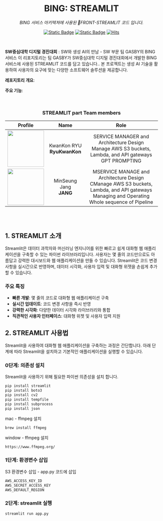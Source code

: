 <div align="center">

# BING: STREAMLIT

*BING 서비스 아키텍쳐에 사용된 FRONT-STREAMLIT 코드 입니다.*

[![Static Badge](https://img.shields.io/badge/language-english-red)](./README.md) [![Static Badge](https://img.shields.io/badge/language-korean-blue)](./README-KR.md) [![Hits](https://hits.seeyoufarm.com/api/count/incr/badge.svg?url=https%3A%2F%2Fgithub.com%2FSinging-voice-conversion%2Fsingtome-model&count_bg=%23E3E30F&title_bg=%23555555&icon=&icon_color=%23E7E7E7&title=hits&edge_flat=false)](https://hits.seeyoufarm.com)

</div>

<br>

**SW중심대학 디지털 경진대회** : SW와 생성 AI의 만남 - SW 부문
팀 GASBY의 BING 서비스
이 리포지토리는 팀 GASBY가 SW중심대학 디지털 경진대회에서 개발한 BING 서비스에 사용된 STREAMLIT 코드를 담고 있습니다.. 본 프로젝트는 생성 AI 기술을 활용하여 사용자의 요구에 맞는 다양한 소프트웨어 솔루션을 제공합니다.

**레포지토리 개요**: 

**주요 기능**: 


<br>

<div align="center">

<h3> STREAMLIT part Team members </h3>

| Profile | Name | Role |
| :---: | :---: | :---: |
| <a href="https://github.com/RyuKwanKon"><img src="https://avatars.githubusercontent.com/u/97783148?v=4" height="120px"></a> | KwanKon RYU<br> **RyuKwanKon**| SERVICE MANAGER and Architecture Design <br> Manage AWS S3 buckets, Lambda, and API gateways <br> GPT PROMPTING|
| <a href="https://github.com/jmin314"><img src="https://avatars.githubusercontent.com/u/30928301?v=4(https://avatars.githubusercontent.com/u/30928301?v=4)" height="120px"></a>| MinSeung Jang <br> **JANG**| MSERVICE MANAGE and Architecture Design <br> CManage AWS S3 buckets, Lambda, and API gateways <br> Managing and Operating Whole sequence of Pipeline|

<br>


</div>

<br>

## 1. STREAMLIT 소개

Streamlit은 데이터 과학자와 머신러닝 엔지니어를 위한 빠르고 쉽게 대화형 웹 애플리케이션을 구축할 수 있는 파이썬 라이브러리입니다. 사용자는 몇 줄의 코드만으로도 아름답고 강력한 대시보드와 웹 애플리케이션을 만들 수 있습니다. Streamlit은 코드 변경 사항을 실시간으로 반영하며, 데이터 시각화, 사용자 입력 및 대화형 위젯을 손쉽게 추가할 수 있습니다.

### 주요 특징
- **빠른 개발**: 몇 줄의 코드로 대화형 웹 애플리케이션 구축
- **실시간 업데이트**: 코드 변경 사항을 즉시 반영
- **강력한 시각화**: 다양한 데이터 시각화 라이브러리와 통합
- **직관적인 사용자 인터페이스**: 대화형 위젯 및 사용자 입력 지원

## 2. STREAMLIT 사용법

Streamlit을 사용하여 대화형 웹 애플리케이션을 구축하는 과정은 간단합니다. 아래 단계에 따라 Streamlit을 설치하고 기본적인 애플리케이션을 실행할 수 있습니다.

### 0단계: 의존성 설치
Streamlit을 사용하기 위해 필요한 파이썬 의존성을 설치 합니다.

```bash
pip install streamlit
pip install boto3
pip install cv2
pip install tempfile
pip install subprocess
pip install json
```

mac - ffmpeg 설치
```bash
brew install ffmpeg
```
window - ffmpeg 설치
```bash
https://www.ffmpeg.org/
```

### 1단계: 환경변수 삽입

S3 환경변수 삽입 - app.py 코드에 삽입
```bash
AWS_ACCESS_KEY_ID
AWS_SECRET_ACCESS_KEY
AWS_DEFAULT_REGION
```

### 2단계: streamlit 실행
```bash
streamlit run app.py
```




